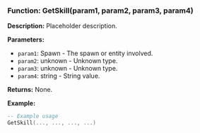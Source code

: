 ### Function: GetSkill(param1, param2, param3, param4)

**Description:**
Placeholder description.

**Parameters:**
- `param1`: Spawn - The spawn or entity involved.
- `param2`: unknown - Unknown type.
- `param3`: unknown - Unknown type.
- `param4`: string - String value.

**Returns:** None.

**Example:**

```lua
-- Example usage
GetSkill(..., ..., ..., ...)
```
